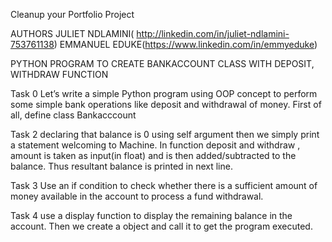 Cleanup your Portfolio Project
 
AUTHORS
JULIET NDLAMINI( http://linkedin.com/in/juliet-ndlamini-753761138)
EMMANUEL EDUKE(https://www.linkedin.com/in/emmyeduke)

PYTHON PROGRAM TO CREATE BANKACCOUNT CLASS WITH DEPOSIT, WITHDRAW FUNCTION

Task 0
Let’s write a simple Python program using OOP concept to perform some simple bank operations like deposit and withdrawal of money.
First of all, define class Bankacccount

Task 2
declaring that balance is 0 using self argument then we simply print a statement welcoming to Machine. In function deposit and withdraw , amount is taken as input(in float) and is then added/subtracted to the balance. Thus resultant balance is printed in next line.

Task 3
Use an if condition to check whether there is a sufficient 
amount of money available in the account to process a fund withdrawal.

Task 4
use a display function to display the remaining balance in the account. Then we create a object and call it to get the program executed. 
